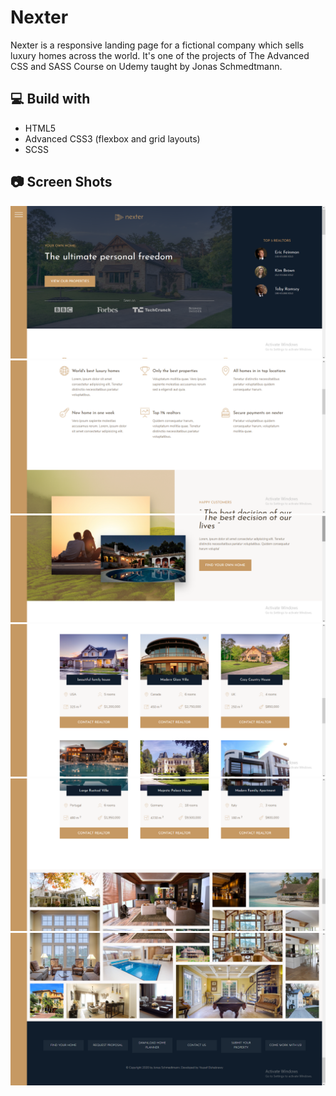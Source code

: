 # Nexter

Nexter is a responsive landing page for a fictional company which sells luxury homes across the world. It's one of the projects of The Advanced CSS and SASS Course on Udemy taught by Jonas Schmedtmann.

## 💻 Build with

- HTML5
- Advanced CSS3 (flexbox and grid layouts)
- SCSS

## 📷 Screen Shots

![1](ss/1.png)
![2](ss/2.png)
![3](ss/3.png)
![4](ss/4.png)
![5](ss/5.png)
![6](ss/6.png)

